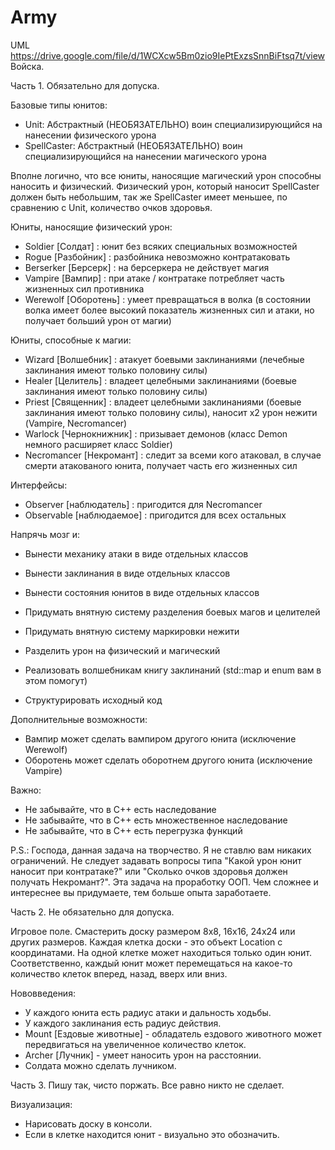# Army
UML https://drive.google.com/file/d/1WCXcw5Bm0zio9IePtExzsSnnBiFtsq7t/view
Войска.

Часть 1. Обязательно для допуска.

Базовые типы юнитов:
- Unit: Абстрактный (НЕОБЯЗАТЕЛЬНО) воин специализирующийся на нанесении физического урона
- SpellCaster: Абстрактный (НЕОБЯЗАТЕЛЬНО) воин специализирующийся на нанесении магического урона

Вполне логично, что все юниты, наносящие магический урон способны наносить и физический. Физический урон, который наносит SpellCaster должен быть небольшим, так же SpellCaster имеет меньшее, по сравнению с Unit, количество очков здоровья.

Юниты, наносящие физический урон:
- Soldier [Солдат] : юнит без всяких специальных возможностей
- Rogue [Разбойник] : разбойника невозможно контратаковать
- Berserker [Берсерк] : на берсеркера не действует магия
- Vampire [Вампир] : при атаке / контратаке потребляет часть жизненных сил противника
- Werewolf [Оборотень] : умеет превращаться в волка (в состоянии волка имеет более высокий показатель жизненных сил и атаки, но получает больший урон от магии)

Юниты, способные к магии:
- Wizard [Волшебник] : атакует боевыми заклинаниями (лечебные заклинания имеют только половину силы)
- Healer [Целитель] : владеет целебными заклинаниями (боевые заклинания имеют только половину силы)
- Priest [Священник] : владеет целебными заклинаниями (боевые заклинания имеют только половину силы), наносит x2 урон нежити (Vampire, Necromancer)
- Warlock [Чернокнижник] : призывает демонов (класс Demon немного расширяет класс Soldier)
- Necromancer [Некромант] : следит за всеми кого атаковал, в случае смерти атакованого юнита, получает часть его жизненных сил

Интерфейсы:
- Observer [наблюдатель] : пригодится для Necromancer
- Observable [наблюдаемое] : пригодится для всех остальных

Напрячь мозг и:
- Вынести механику атаки в виде отдельных классов
- Вынести заклинания в виде отдельных классов
- Вынести состояния юнитов в виде отдельных классов

- Придумать внятную систему разделения боевых магов и целителей
- Придумать внятную систему маркировки нежити

- Разделить урон на физический и магический
- Реализовать волшебникам книгу заклинаний (std::map и enum вам в этом помогут)
- Структурировать исходный код

Дополнительные возможности:
- Вампир может сделать вампиром другого юнита (исключение Werewolf)
- Оборотень может сделать оборотнем другого юнита (исключение Vampire)

Важно:
- Не забывайте, что в C++ есть наследование
- Не забывайте, что в С++ есть множественное наследование
- Не забывайте, что в С++ есть перегрузка функций

P.S.: Господа, данная задача на творчество. Я не ставлю вам никаких ограничений. Не следует задавать вопросы типа "Какой урон юнит наносит при контратаке?" или "Сколько очков здоровья должен получать Некромант?". Эта задача на проработку ООП. Чем сложнее и интереснее вы придумаете, тем больше опыта заработаете.

Часть 2. Не обязательно для допуска.

Игровое поле.
Смастерить доску размером 8x8, 16х16, 24х24 или других размеров. Каждая клетка доски - это объект Location с координатами. На одной клетке может находиться только один юнит. Соответственно, каждый юнит может перемещаться на какое-то количество клеток вперед, назад, вверх или вниз.

Нововведения:
- У каждого юнита есть радиус атаки и дальность ходьбы.
- У каждого заклинания есть радиус действия.
- Mount [Ездовые животные] - обладатель ездового животного может передвигаться на увеличенное количество клеток.
- Archer [Лучник] - умеет наносить урон на расстоянии.
- Солдата можно сделать лучником.

Часть 3. Пишу так, чисто поржать. Все равно никто не сделает.

Визуализация:
- Нарисовать доску в консоли.
- Если в клетке находится юнит - визуально это обозначить.

